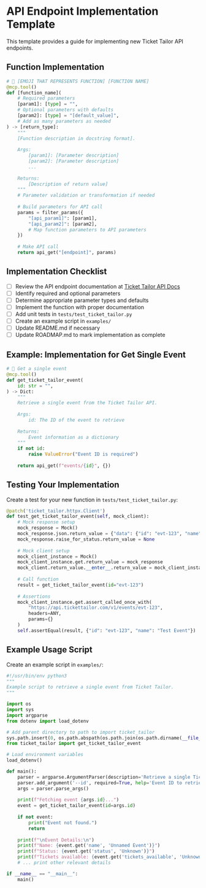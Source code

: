 # API Endpoint Implementation Template

This template provides a guide for implementing new Ticket Tailor API endpoints.

## Function Implementation

```python
# 📡 [EMOJI THAT REPRESENTS FUNCTION] [FUNCTION NAME]
@mcp.tool()
def [function_name](
    # Required parameters
    [param1]: [type] = "",
    # Optional parameters with defaults
    [param2]: [type] = "[default_value]",
    # Add as many parameters as needed
) -> [return_type]:
    """
    [Function description in docstring format].
    
    Args:
        [param1]: [Parameter description]
        [param2]: [Parameter description]
        ...
    
    Returns:
        [Description of return value]
    """
    # Parameter validation or transformation if needed
    
    # Build parameters for API call
    params = filter_params({
        "[api_param1]": [param1],
        "[api_param2]": [param2],
        # Map function parameters to API parameters
    })
    
    # Make API call
    return api_get("[endpoint]", params)
```

## Implementation Checklist

- [ ] Review the API endpoint documentation at [Ticket Tailor API Docs](https://developers.tickettailor.com/docs/api/)
- [ ] Identify required and optional parameters
- [ ] Determine appropriate parameter types and defaults
- [ ] Implement the function with proper documentation
- [ ] Add unit tests in `tests/test_ticket_tailor.py`
- [ ] Create an example script in `examples/`
- [ ] Update README.md if necessary
- [ ] Update ROADMAP.md to mark implementation as complete

## Example: Implementation for Get Single Event

```python
# 🎪 Get a single event
@mcp.tool()
def get_ticket_tailor_event(
    id: str = "",
) -> Dict:
    """
    Retrieve a single event from the Ticket Tailor API.
    
    Args:
        id: The ID of the event to retrieve
    
    Returns:
        Event information as a dictionary
    """
    if not id:
        raise ValueError("Event ID is required")
        
    return api_get(f"events/{id}", {})
```

## Testing Your Implementation

Create a test for your new function in `tests/test_ticket_tailor.py`:

```python
@patch('ticket_tailor.httpx.Client')
def test_get_ticket_tailor_event(self, mock_client):
    # Mock response setup
    mock_response = Mock()
    mock_response.json.return_value = {"data": {"id": "evt-123", "name": "Test Event"}}
    mock_response.raise_for_status.return_value = None
    
    # Mock client setup
    mock_client_instance = Mock()
    mock_client_instance.get.return_value = mock_response
    mock_client.return_value.__enter__.return_value = mock_client_instance
    
    # Call function
    result = get_ticket_tailor_event(id="evt-123")
    
    # Assertions
    mock_client_instance.get.assert_called_once_with(
        "https://api.tickettailor.com/v1/events/evt-123",
        headers=ANY,
        params={}
    )
    self.assertEqual(result, {"id": "evt-123", "name": "Test Event"})
```

## Example Usage Script

Create an example script in `examples/`:

```python
#!/usr/bin/env python3
"""
Example script to retrieve a single event from Ticket Tailor.
"""

import os
import sys
import argparse
from dotenv import load_dotenv

# Add parent directory to path to import ticket_tailor
sys.path.insert(0, os.path.abspath(os.path.join(os.path.dirname(__file__), '..')))
from ticket_tailor import get_ticket_tailor_event

# Load environment variables
load_dotenv()

def main():
    parser = argparse.ArgumentParser(description='Retrieve a single Ticket Tailor event')
    parser.add_argument('--id', required=True, help='Event ID to retrieve')
    args = parser.parse_args()
    
    print(f"Fetching event {args.id}...")
    event = get_ticket_tailor_event(id=args.id)
    
    if not event:
        print("Event not found.")
        return
    
    print(f"\nEvent Details:\n")
    print(f"Name: {event.get('name', 'Unnamed Event')}")
    print(f"Status: {event.get('status', 'Unknown')}")
    print(f"Tickets available: {event.get('tickets_available', 'Unknown')}")
    # ... print other relevant details

if __name__ == "__main__":
    main() 